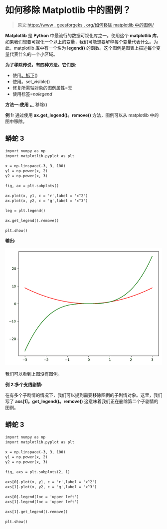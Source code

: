# 如何移除 Matplotlib 中的图例？

> 原文:[https://www . geesforgeks . org/如何移除 matplotlib 中的图例/](https://www.geeksforgeeks.org/how-to-remove-the-legend-in-matplotlib/)

**Matplotlib** 是 **Python** 中最流行的数据可视化库之一。使用这个 **matplotlib 库**，如果我们想要可视化一个以上的变量，我们可能想要解释每个变量代表什么。为此，matplotlib 库中有一个名为 **legend()** 的函数。这个图例是图表上描述每个变量代表什么的一个小区域。

**为了移除传说，有四种方法。它们是:**

*   使用[。拆下](https://www.geeksforgeeks.org/matplotlib-axes-axes-remove-in-python/)()
*   使用。set_visible()
*   修复所需轴对象的图例属性=无
*   使用标签=_nolegend_

**方法一:使用** [**。**](https://www.geeksforgeeks.org/matplotlib-axes-axes-remove-in-python/) 移除()

**例 1:** 通过使用 **ax.get_legend()。remove()** 方法，图例可以从 matplotlib 中的图中移除。

## 蟒蛇 3

```
import numpy as np
import matplotlib.pyplot as plt

x = np.linspace(-3, 3, 100)
y1 = np.power(x, 2)
y2 = np.power(x, 3)

fig, ax = plt.subplots()

ax.plot(x, y1, c = 'r',label = 'x^2')
ax.plot(x, y2, c = 'g',label = 'x^3')

leg = plt.legend()

ax.get_legend().remove()

plt.show()
```

**输出:**

![](img/47a2858b646b9f30f3f65e48c8f77260.png)

我们可以看到上图没有图例。

**例 2:多个支线剧情:**

在有多个子剧情的情况下，我们可以提到需要移除图例的子剧情对象。这里，我们写了 **axs[1]。get_legend()。remove()** 这意味着我们正在删除第二个子剧情的图例。

## 蟒蛇 3

```
import numpy as np
import matplotlib.pyplot as plt

x = np.linspace(-3, 3, 100)
y1 = np.power(x, 2)
y2 = np.power(x, 3)

fig, axs = plt.subplots(2, 1)

axs[0].plot(x, y1, c = 'r',label = 'x^2')
axs[1].plot(x, y2, c = 'g',label = 'x^3')

axs[0].legend(loc = 'upper left')
axs[1].legend(loc = 'upper left')

axs[1].get_legend().remove()

plt.show()
```